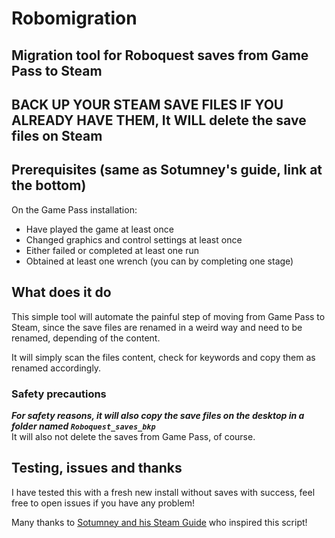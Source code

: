 # Robomigration

## Migration tool for Roboquest saves from Game Pass to Steam

## **BACK UP YOUR STEAM SAVE FILES IF YOU ALREADY HAVE THEM, It WILL delete the save files on Steam**


## Prerequisites (same as Sotumney's guide, link at the bottom)
On the Game Pass installation:
- Have played the game at least once
- Changed graphics and control settings at least once
- Either failed or completed at least one run
- Obtained at least one wrench (you can by completing one stage)

## What does it do

This simple tool will automate the painful step of moving from Game Pass to Steam, since the save files are renamed in a weird way and need to be renamed, depending of the content.

It will simply scan the files content, check for keywords and copy them as renamed accordingly.

### Safety precautions

***For safety reasons, it will also copy the save files on the desktop in a folder named `Roboquest_saves_bkp`***
\
It will also not delete the saves from Game Pass, of course.

## Testing, issues and thanks

I have tested this with a fresh new install without saves with success, feel free to open issues if you have any problem!

Many thanks to [Sotumney and his Steam Guide](https://steamcommunity.com/sharedfiles/filedetails/?id=2827009411) who inspired this script!
